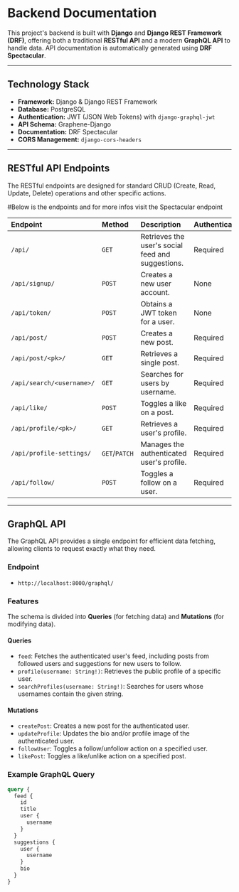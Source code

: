 # Backend Documentation

This project's backend is built with **Django** and **Django REST Framework (DRF)**, offering both a traditional **RESTful API** and a modern **GraphQL API** to handle data. API documentation is automatically generated using **DRF Spectacular**.

---

## Technology Stack

* **Framework:** Django & Django REST Framework
* **Database:** PostgreSQL
* **Authentication:** JWT (JSON Web Tokens) with `django-graphql-jwt`
* **API Schema:** Graphene-Django
* **Documentation:** DRF Spectacular
* **CORS Management:** `django-cors-headers`

---

## RESTful API Endpoints

The RESTful endpoints are designed for standard CRUD (Create, Read, Update, Delete) operations and other specific actions.

#Below is the endpoints and for more infos visit the Spectacular endpoint

| Endpoint | Method | Description | Authentication |
| :--- | :--- | :--- | :--- |
| `/api/` | `GET` | Retrieves the user's social feed and suggestions. | Required |
| `/api/signup/` | `POST` | Creates a new user account. | None |
| `/api/token/` | `POST` | Obtains a JWT token for a user. | None |
| `/api/post/` | `POST` | Creates a new post. | Required |
| `/api/post/<pk>/` | `GET` | Retrieves a single post. | Required |
| `/api/search/<username>/` | `GET` | Searches for users by username. | Required |
| `/api/like/` | `POST` | Toggles a like on a post. | Required |
| `/api/profile/<pk>/` | `GET` | Retrieves a user's profile. | Required |
| `/api/profile-settings/` | `GET`/`PATCH`| Manages the authenticated user's profile. | Required |
| `/api/follow/` | `POST` | Toggles a follow on a user. | Required |

---

## GraphQL API

The GraphQL API provides a single endpoint for efficient data fetching, allowing clients to request exactly what they need.

### Endpoint

* `http://localhost:8000/graphql/`

### Features

The schema is divided into **Queries** (for fetching data) and **Mutations** (for modifying data).

#### **Queries**

* `feed`: Fetches the authenticated user's feed, including posts from followed users and suggestions for new users to follow.
* `profile(username: String!)`: Retrieves the public profile of a specific user.
* `searchProfiles(username: String!)`: Searches for users whose usernames contain the given string.

#### **Mutations**

* `createPost`: Creates a new post for the authenticated user.
* `updateProfile`: Updates the bio and/or profile image of the authenticated user.
* `followUser`: Toggles a follow/unfollow action on a specified user.
* `likePost`: Toggles a like/unlike action on a specified post.

### Example GraphQL Query

```graphql
query {
  feed {
    id
    title
    user {
      username
    }
  }
  suggestions {
    user {
      username
    }
    bio
  }
}